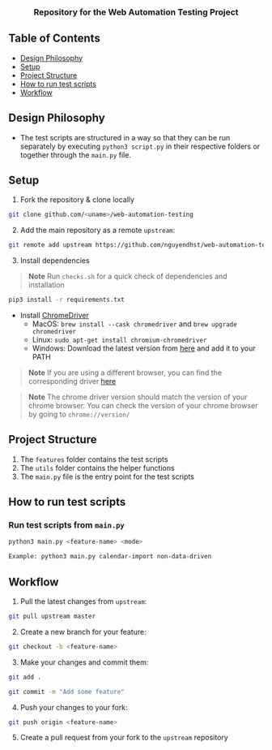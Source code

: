 <h3 align="center">
  Repository for the Web Automation Testing Project
</h3>

## Table of Contents

- [Design Philosophy](#design-philosophy)
- [Setup](#setup)
- [Project Structure](#project-structure)
- [How to run test scripts](#how-to-run-test-scripts)
- [Workflow](#workflow)

## Design Philosophy

- The test scripts are structured in a way so that they can be run separately by executing `python3 script.py` in their respective folders or together through the `main.py` file.

## Setup

1. Fork the repository & clone locally

```bash
git clone github.com/<uname>/web-automation-testing
```

2. Add the main repository as a remote `upstream`:

```bash
git remote add upstream https://github.com/nguyendhst/web-automation-testing.git
```

3. Install dependencies

>**Note** Run `checks.sh` for a quick check of dependencies and installation

```bash
pip3 install -r requirements.txt
```

- Install [ChromeDriver](https://chromedriver.chromium.org/downloads)
	- MacOS: `brew install --cask chromedriver` and `brew upgrade chromedriver`
	- Linux: `sudo apt-get install chromium-chromedriver`
	- Windows: Download the latest version from [here](https://chromedriver.chromium.org/downloads) and add it to your PATH

>**Note** If you are using a different browser, you can find the corresponding driver [here](https://www.selenium.dev/documentation/en/webdriver/driver_requirements/)

>**Note** The chrome driver version should match the version of your chrome browser. You can check the version of your chrome browser by going to `chrome://version/`


## Project Structure

1. The `features` folder contains the test scripts
2. The `utils` folder contains the helper functions
3. The `main.py` file is the entry point for the test scripts

## How to run test scripts
### Run test scripts from `main.py`
```bash
python3 main.py <feature-name> <mode>

Example: python3 main.py calendar-import non-data-driven
```

## Workflow

1. Pull the latest changes from `upstream`:

```bash
git pull upstream master
```

2. Create a new branch for your feature:

```bash
git checkout -b <feature-name>
```

3. Make your changes and commit them:

```bash
git add .

git commit -m "Add some feature"
```

4. Push your changes to your fork:

```bash
git push origin <feature-name>
```

5. Create a pull request from your fork to the `upstream` repository